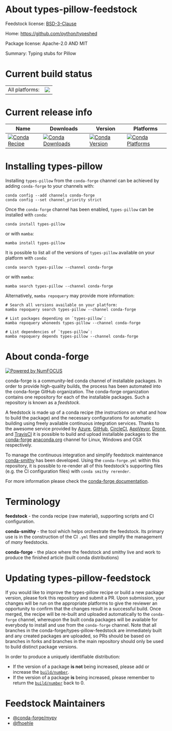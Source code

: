 About types-pillow-feedstock
============================

Feedstock license: [BSD-3-Clause](https://github.com/conda-forge/types-pillow-feedstock/blob/main/LICENSE.txt)

Home: https://github.com/python/typeshed

Package license: Apache-2.0 AND MIT

Summary: Typing stubs for Pillow

Current build status
====================


<table><tr><td>All platforms:</td>
    <td>
      <a href="https://dev.azure.com/conda-forge/feedstock-builds/_build/latest?definitionId=13147&branchName=main">
        <img src="https://dev.azure.com/conda-forge/feedstock-builds/_apis/build/status/types-pillow-feedstock?branchName=main">
      </a>
    </td>
  </tr>
</table>

Current release info
====================

| Name | Downloads | Version | Platforms |
| --- | --- | --- | --- |
| [![Conda Recipe](https://img.shields.io/badge/recipe-types--pillow-green.svg)](https://anaconda.org/conda-forge/types-pillow) | [![Conda Downloads](https://img.shields.io/conda/dn/conda-forge/types-pillow.svg)](https://anaconda.org/conda-forge/types-pillow) | [![Conda Version](https://img.shields.io/conda/vn/conda-forge/types-pillow.svg)](https://anaconda.org/conda-forge/types-pillow) | [![Conda Platforms](https://img.shields.io/conda/pn/conda-forge/types-pillow.svg)](https://anaconda.org/conda-forge/types-pillow) |

Installing types-pillow
=======================

Installing `types-pillow` from the `conda-forge` channel can be achieved by adding `conda-forge` to your channels with:

```
conda config --add channels conda-forge
conda config --set channel_priority strict
```

Once the `conda-forge` channel has been enabled, `types-pillow` can be installed with `conda`:

```
conda install types-pillow
```

or with `mamba`:

```
mamba install types-pillow
```

It is possible to list all of the versions of `types-pillow` available on your platform with `conda`:

```
conda search types-pillow --channel conda-forge
```

or with `mamba`:

```
mamba search types-pillow --channel conda-forge
```

Alternatively, `mamba repoquery` may provide more information:

```
# Search all versions available on your platform:
mamba repoquery search types-pillow --channel conda-forge

# List packages depending on `types-pillow`:
mamba repoquery whoneeds types-pillow --channel conda-forge

# List dependencies of `types-pillow`:
mamba repoquery depends types-pillow --channel conda-forge
```


About conda-forge
=================

[![Powered by
NumFOCUS](https://img.shields.io/badge/powered%20by-NumFOCUS-orange.svg?style=flat&colorA=E1523D&colorB=007D8A)](https://numfocus.org)

conda-forge is a community-led conda channel of installable packages.
In order to provide high-quality builds, the process has been automated into the
conda-forge GitHub organization. The conda-forge organization contains one repository
for each of the installable packages. Such a repository is known as a *feedstock*.

A feedstock is made up of a conda recipe (the instructions on what and how to build
the package) and the necessary configurations for automatic building using freely
available continuous integration services. Thanks to the awesome service provided by
[Azure](https://azure.microsoft.com/en-us/services/devops/), [GitHub](https://github.com/),
[CircleCI](https://circleci.com/), [AppVeyor](https://www.appveyor.com/),
[Drone](https://cloud.drone.io/welcome), and [TravisCI](https://travis-ci.com/)
it is possible to build and upload installable packages to the
[conda-forge](https://anaconda.org/conda-forge) [anaconda.org](https://anaconda.org/)
channel for Linux, Windows and OSX respectively.

To manage the continuous integration and simplify feedstock maintenance
[conda-smithy](https://github.com/conda-forge/conda-smithy) has been developed.
Using the ``conda-forge.yml`` within this repository, it is possible to re-render all of
this feedstock's supporting files (e.g. the CI configuration files) with ``conda smithy rerender``.

For more information please check the [conda-forge documentation](https://conda-forge.org/docs/).

Terminology
===========

**feedstock** - the conda recipe (raw material), supporting scripts and CI configuration.

**conda-smithy** - the tool which helps orchestrate the feedstock.
                   Its primary use is in the construction of the CI ``.yml`` files
                   and simplify the management of *many* feedstocks.

**conda-forge** - the place where the feedstock and smithy live and work to
                  produce the finished article (built conda distributions)


Updating types-pillow-feedstock
===============================

If you would like to improve the types-pillow recipe or build a new
package version, please fork this repository and submit a PR. Upon submission,
your changes will be run on the appropriate platforms to give the reviewer an
opportunity to confirm that the changes result in a successful build. Once
merged, the recipe will be re-built and uploaded automatically to the
`conda-forge` channel, whereupon the built conda packages will be available for
everybody to install and use from the `conda-forge` channel.
Note that all branches in the conda-forge/types-pillow-feedstock are
immediately built and any created packages are uploaded, so PRs should be based
on branches in forks and branches in the main repository should only be used to
build distinct package versions.

In order to produce a uniquely identifiable distribution:
 * If the version of a package **is not** being increased, please add or increase
   the [``build/number``](https://docs.conda.io/projects/conda-build/en/latest/resources/define-metadata.html#build-number-and-string).
 * If the version of a package **is** being increased, please remember to return
   the [``build/number``](https://docs.conda.io/projects/conda-build/en/latest/resources/define-metadata.html#build-number-and-string)
   back to 0.

Feedstock Maintainers
=====================

* [@conda-forge/mypy](https://github.com/orgs/conda-forge/teams/mypy/)
* [@fhoehle](https://github.com/fhoehle/)

